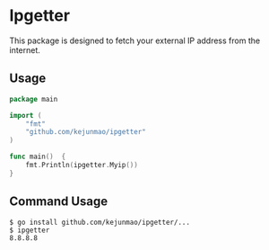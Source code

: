 # Ipgetter

This package is designed to fetch your external IP address from the internet.

## Usage

```go
package main

import (
	"fmt"
	"github.com/kejunmao/ipgetter"
)

func main()  {
	fmt.Println(ipgetter.Myip())
}
```

## Command Usage

```shell script
$ go install github.com/kejunmao/ipgetter/...
$ ipgetter
8.8.8.8
```
